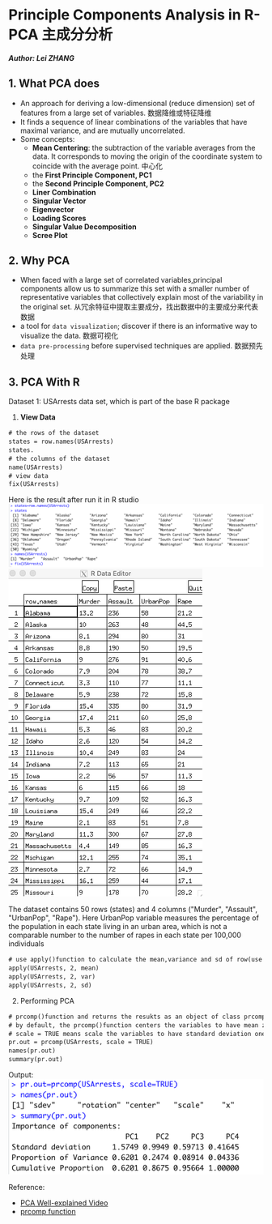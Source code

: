 
# Principle Components Analysis in R- PCA 主成分分析
##### Author: Lei ZHANG


## 1. What PCA does
- An approach for deriving a low-dimensional (reduce dimension) set of features from a large set of variables. 数据降维或特征降维
- It finds a sequence of linear combinations of the variables that have maximal variance, and are mutually uncorrelated.
- Some concepts:
  - **Mean Centering**: the subtraction of the variable averages from the data. It corresponds to moving the origin of the coordinate system to coincide with the average point. 中心化
  - the **First Principle Component, PC1**
  - the **Second Principle Component, PC2**
  - **Liner Combination**
  - **Singular Vector**
  - **Eigenvector**
  - **Loading Scores**
  - **Singular Value Decomposition**
  - **Scree Plot**
## 2. Why PCA
- When faced with a large set of correlated variables,principal components allow us to summarize this set with a smaller number of representative variables that
collectively explain most of the variability in the original set. 从冗余特征中提取主要成分，找出数据中的主要成分来代表数据
- a tool for `data visualization`; discover if there is an informative way to visualize the data. 数据可视化 
- `data pre-processing` before supervised techniques are applied. 数据预先处理

## 3. PCA With R
Dataset 1: USArrests data set, which is part of the base R package 
1. **View Data**
```diff
# the rows of the dataset
states = row.names(USArrests)
states. 
# the columns of the dataset
name(USArrests) 
# view data
fix(USArrests)
 ```
 Here is the result after run it in R studio
 ![alt text](https://github.com/leizhangg/Data-Analysis-with-R/blob/main/Principle%20Components%20Regression/img/result%20of%20view%20data.png)
 ![alt text](https://github.com/leizhangg/Data-Analysis-with-R/blob/main/Principle%20Components%20Regression/img/preview%20of%20USArrest.png)
 
 The dataset contains 50 rows (states) and 4 columns ("Murder", "Assault", "UrbanPop", "Rape"). Here UrbanPop variable measures the percentage of the population in each state living in an urban area, which is not a comparable number to the number of rapes in each state per 100,000 individuals

```diff
# use apply()function to calculate the mean,variance and sd of row(use 1), column (use 2), here we calculate columns
apply(USArrests, 2, mean)
apply(USArrests, 2, var)
apply(USArrests, 2, sd)
```
2. Performing PCA
```diff
# prcomp()function and returns the resukts as an object of class prcomp
# by default, the prcomp()function centers the variables to have mean zero 
# scale = TRUE means scale the variables to have standard deviation one.
pr.out = prcomp(USArrests, scale = TRUE)
names(pr.out)
summary(pr.out)
```
Output:
![alt text](https://github.com/leizhangg/Data-Analysis-with-R/blob/main/Principle%20Components%20Regression/img/preOut.png)




Reference:
- [PCA Well-explained Video](https://www.youtube.com/watch?v=FgakZw6K1QQ)
- [prcomp function](https://stat.ethz.ch/R-manual/R-devel/library/stats/html/prcomp.html)








  








